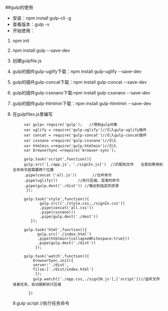 ##gulp的使用
- 安装：npm install gulp-cli -g
- 查看版本：gulp -v
- 开始使用：
 1. npm init
 2. npm install gulp --save-dev
 3. 创建gulpfile.js
 4. gulp的插件gulp-uglify下载：npm install gulp-uglify --save-dev
 5. gulp的插件gulp-concat下载：npm install gulp-concat --save-dev
 6. gulp的插件gulp-cssnano下载:npm install gulp-cssnano --save-dev
 7. gulp的插件gulp-htmlmin下载：npm install gulp-htmlmin --save-dev
 8. 在gulpfiles.js里编写
   					
			 var gulp= require('gulp');   //得到gulp对象  
             var uglify = require('gulp-uglify')//引入gulp-uglify插件
             var concat = require('gulp-concat')//引入gulp-concat插件
             var cssnano =require('gulp-cssnano')//引入
             var htmlmin =require('gulp-htmlmin')//引入
             var browserSync =require('browser-sync');
		       
		     gulp.task('script',function(){  
		     gulp.src('[./app.js'，'./signIn.js]')  //匹配到文件   注意如果用到合并命令就需要两个位置  
             .pipe(concat（'all.js'）)       //合并命令
             .pipe(uglify())         //执行压缩，混淆的命令
		     .pipe(gulp.dest('./dist')) //输出到指定的目录
		      });    
                
             gulp.task('style',function(){  
                    gulp.src(['./style.css,./signIn.css'])
                    .pipe(concat('all.css'))
                    .pipe(cssnano())
                    .pipe(gulp.dest('./dest'))
                });

             gulp.task('html',function(){  
                   gulp.src('./index.html')   
                   .pipe(htmlmin({collapseWhitespace:true}))
                   .pipe(gulp.dest('./dist'))
                  });

             gulp.task('watch',function(){  
                 browserSync.init({
                 server:'./dist',
                 filse:['./dist/index.html']
                  });   
                 gulp.watch(['./app.css,./signIN.js'],['script'])//监听文件或者任务，自动跟新执行压缩

               })
		     
		      
    9.gulp script //执行任务命令
    

		  
